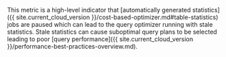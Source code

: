 This metric is a high-level indicator that [automatically generated statistics]({{ site.current_cloud_version }}/cost-based-optimizer.md#table-statistics) jobs are paused which can lead to the query optimizer running with stale statistics. Stale statistics can cause suboptimal query plans to be selected leading to poor [query performance]({{ site.current_cloud_version }}/performance-best-practices-overview.md).